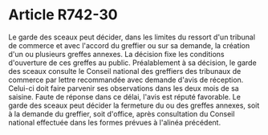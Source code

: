 # Article R742-30

Le garde des sceaux peut décider, dans les limites du ressort d'un tribunal de commerce et avec l'accord du greffier ou sur sa demande, la création d'un ou plusieurs greffes annexes. La décision fixe les conditions d'ouverture de ces greffes au public.   Préalablement à sa décision, le garde des sceaux consulte le Conseil national des greffiers des tribunaux de commerce par lettre recommandée avec demande d'avis de réception. Celui-ci doit faire parvenir ses observations dans les deux mois de sa saisine. Faute de réponse dans ce délai, l'avis est réputé favorable.   Le garde des sceaux peut décider la fermeture du ou des greffes annexes, soit à la demande du greffier, soit d'office, après consultation du Conseil national effectuée dans les formes prévues à l'alinéa précédent.